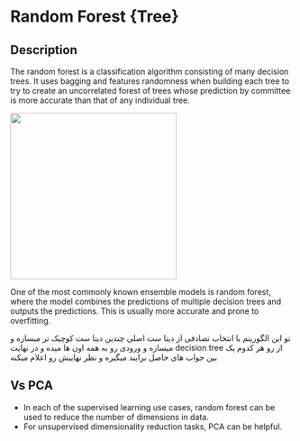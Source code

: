 # Random Forest {Tree}

## Description

The random forest is a classification algorithm consisting of many decision trees. It uses bagging and features randomness when building each tree to try to create an uncorrelated forest of trees whose prediction by committee is more accurate than that of any individual tree.

<img src="image1.png" style="width:3.07263in" />

One of the most commonly known ensemble models is random forest, where the model combines the predictions of multiple decision trees and outputs the predictions. This is usually more accurate and prone to overfitting.

<span dir="rtl">تو این الگوریتم با انتخاب تصادفی از دیتا ست اصلی چندین دیتا ست کوچیک تر میسازه و از رو هر کدوم یک decision tree میسازه و ورودی رو به همه اون ها میده و در نهایت بین جواب های حاصل برایند میگیره و نظر نهاییش رو اعلام میکنه</span>

## Vs PCA

- In each of the supervised learning use cases, random forest can be used to reduce the number of dimensions in data.
- For unsupervised dimensionality reduction tasks, PCA can be helpful.
